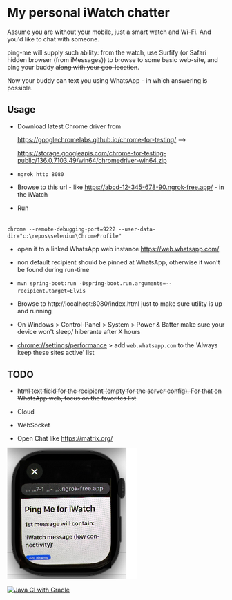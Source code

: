 # My personal iWatch chatter #

Assume you are without your mobile, just a smart watch and Wi-Fi. And you'd like to chat with someone.

ping-me will supply such ability: from the watch, use Surfify (or Safari hidden browser (from iMessages)) to browse to some basic web-site, and ping your buddy ~~along with your geo-location~~.

Now your buddy can text you using WhatsApp - in which answering is possible.

## Usage

- Download latest Chrome driver from 

    https://googlechromelabs.github.io/chrome-for-testing/ --> 

    https://storage.googleapis.com/chrome-for-testing-public/136.0.7103.49/win64/chromedriver-win64.zip

- `ngrok http 8080`

- Browse to this url - like https://abcd-12-345-678-90.ngrok-free.app/ - in the iWatch

- Run

######       
    chrome --remote-debugging-port=9222 --user-data-dir="c:\repos\selenium\ChromeProfile"

- open it to a linked WhatsApp web instance https://web.whatsapp.com/

- non default recipient should be pinned at WhatsApp, otherwise it won't be found during run-time

- `mvn spring-boot:run -Dspring-boot.run.arguments=--recipient.target=Elvis`

- Browse to http://localhost:8080/index.html just to make sure utility is up and running

- On Windows > Control-Panel > System > Power & Batter make sure your device won't sleep/ hiberante after X hours

- [chrome://settings/performance](chrome://settings/performance) > add `web.whatsapp.com` to the 'Always keep these sites active' list

## TODO

- ~~html text field for the recipient (empty for the server config). For that on WhatsApp web, focus on the favorites list~~

- Cloud
- WebSocket
- Open Chat like https://matrix.org/

![](docs/ping-me.png)

[![Java CI with Gradle](https://github.com/shahart/ping-me/actions/workflows/maven.yml/badge.svg)](https://github.com/shahart/ping-me/actions/workflows/maven.yml)
